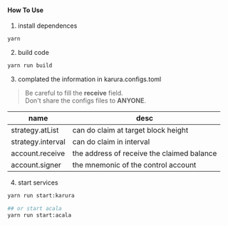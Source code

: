 #### How To Use

1. install dependences
```bash
yarn
```

2. build code
```bash
yarn run build
```

3. complated the information in karura.configs.toml
  > Be careful to fill the **receive** field.   
  > Don't share the configs files to **ANYONE**.

  | name | desc |
  | -- | -- |
  | strategy.atList | can do claim at target block height |
  | strategy.interval | can do claim in interval |
  | account.receive | the address of receive the claimed balance |
  | account.signer | the mnemonic of the control account |

4. start services
```bash
yarn run start:karura

## or start acala
yarn run start:acala
```

